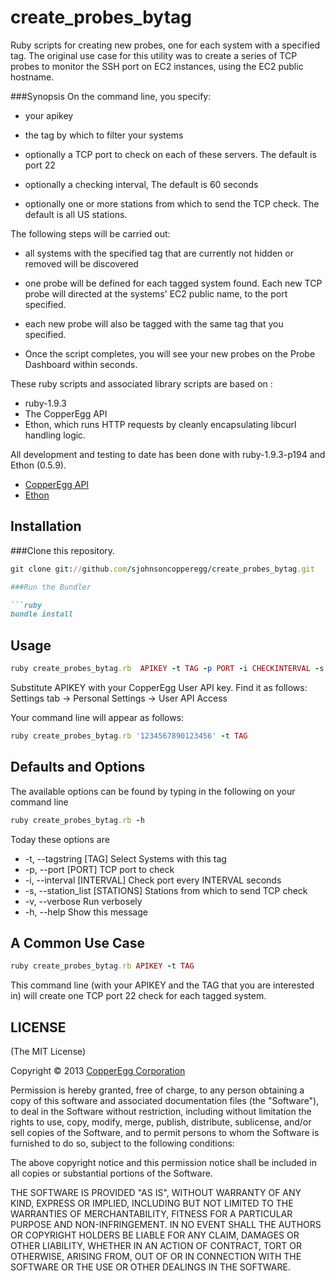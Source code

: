 create_probes_bytag
=============

Ruby scripts for creating new probes, one for each system with a specified tag.
The original use case for this utility was to create a series of TCP probes to monitor the SSH port on EC2 instances, using the EC2 public hostname.

###Synopsis
On the command line, you specify:
  - your apikey

  - the tag by which to filter your systems

  - optionally a TCP port to check on each of these servers. The default is port 22

  - optionally a checking interval, The default is 60 seconds

  - optionally one or more stations from which to send the TCP check. The default is all US stations.

The following steps will be carried out:

  - all systems with the specified tag that are currently not hidden or removed will be discovered

  - one probe will be defined for each tagged system found. Each new TCP probe will directed at the systems' EC2 public name, to the port specified.

  - each new probe will also be tagged with the same tag that you specified.

  - Once the script completes, you will see your new probes on the Probe Dashboard within seconds.

These ruby scripts and associated library scripts are based on :
* ruby-1.9.3
* The CopperEgg API
* Ethon, which runs HTTP requests by cleanly encapsulating libcurl handling logic.

All development and testing to date has been done with ruby-1.9.3-p194 and Ethon (0.5.9).

* [CopperEgg API](http://dev.copperegg.com/)
* [Ethon](https://github.com/typhoeus/ethon)

## Installation

###Clone this repository.

```ruby
git clone git://github.com/sjohnsoncopperegg/create_probes_bytag.git

###Run the Bundler

```ruby
bundle install
```

## Usage

```ruby
ruby create_probes_bytag.rb  APIKEY -t TAG -p PORT -i CHECKINTERVAL -s PROBESTATIONS
```
Substitute APIKEY with your CopperEgg User API key. Find it as follows:
Settings tab -> Personal Settings -> User API Access

Your command line will appear as follows:

```ruby
ruby create_probes_bytag.rb '1234567890123456' -t TAG
```

## Defaults and Options

The available options can be found by typing in the following on your command line
```ruby
ruby create_probes_bytag.rb -h
```

Today these options are

* -t, --tagstring [TAG]            Select Systems with this tag
* -p, --port [PORT]                TCP port to check
* -i, --interval [INTERVAL]        Check port every INTERVAL seconds
* -s, --station_list [STATIONS]    Stations from which to send TCP check
* -v, --verbose                    Run verbosely
* -h, --help                       Show this message


## A Common Use Case

```ruby
ruby create_probes_bytag.rb APIKEY -t TAG
```

This command line (with your APIKEY and the TAG that you are interested in) will create one TCP port 22 check for each tagged system.


##  LICENSE

(The MIT License)

Copyright © 2013 [CopperEgg Corporation](http://copperegg.com)

Permission is hereby granted, free of charge, to any person obtaining a
copy of this software and associated documentation files (the "Software"),
to deal in the Software without restriction, including without
limitation the rights to use, copy, modify, merge, publish, distribute,
sublicense, and/or sell copies of the Software, and to permit persons
to whom the Software is furnished to do so, subject to the following conditions:

The above copyright notice and this permission notice shall be included
in all copies or substantial portions of the Software.

THE SOFTWARE IS PROVIDED "AS IS", WITHOUT WARRANTY OF ANY KIND, EXPRESS
OR IMPLIED, INCLUDING BUT NOT LIMITED TO THE WARRANTIES OF MERCHANTABILITY,
FITNESS FOR A PARTICULAR PURPOSE AND NON-INFRINGEMENT. IN NO EVENT SHALL
THE AUTHORS OR COPYRIGHT HOLDERS BE LIABLE FOR ANY CLAIM, DAMAGES OR
OTHER LIABILITY, WHETHER IN AN ACTION OF CONTRACT, TORT OR OTHERWISE,
ARISING FROM, OUT OF OR IN CONNECTION WITH THE SOFTWARE OR THE USE OR
OTHER DEALINGS IN THE SOFTWARE.

